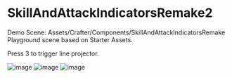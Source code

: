 # SkillAndAttackIndicatorsRemake2

Demo Scene:
Assets/Crafter/Components/SkillAndAttackIndicatorsRemake
Playground scene based on Starter Assets.

Press 3 to trigger line projector.

![image](https://github.com/taesookim0412/SkillAndAttackIndicatorsRemake2/assets/47997656/5e30bd62-4235-4da8-8137-580ad58e0523)
![image](https://github.com/taesookim0412/SkillAndAttackIndicatorsRemake2/assets/47997656/85a13406-1c8d-40c5-b1e8-7aac141720ad)
![image](https://github.com/taesookim0412/SkillAndAttackIndicatorsRemake2/assets/47997656/d3972b8b-bff2-436a-9545-5120fab3e5a6)
